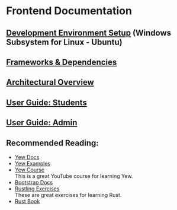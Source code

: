 # Frontend Documentation

## [Development Environment Setup](./environment.md) (Windows Subsystem for Linux - Ubuntu)

## [Frameworks & Dependencies](./frameworks.md)

## [Architectural Overview](./architecture.md)

## [User Guide: Students](./user_guide_student.md)

## [User Guide: Admin](./user_guide_admin.md)

## Recommended Reading:

- [Yew Docs](https://yew.rs/docs/getting-started/introduction)
- [Yew Examples](https://github.com/yewstack/yew/tree/yew-v0.20.0/examples#yew-examples)
- [Yew Course](https://www.youtube.com/playlist?list=PLrmY5pVcnuE_R5qJ0o30eGw77bWmnrUtL)  
  This is a great YouTube course for learning Yew.
- [Bootstrap Docs](https://getbootstrap.com/docs/5.3/getting-started/introduction/)
- [Rustling Exercises](https://github.com/rust-lang/rustlings)  
  These are great exercises for learning Rust.
- [Rust Book](https://doc.rust-lang.org/book/)
